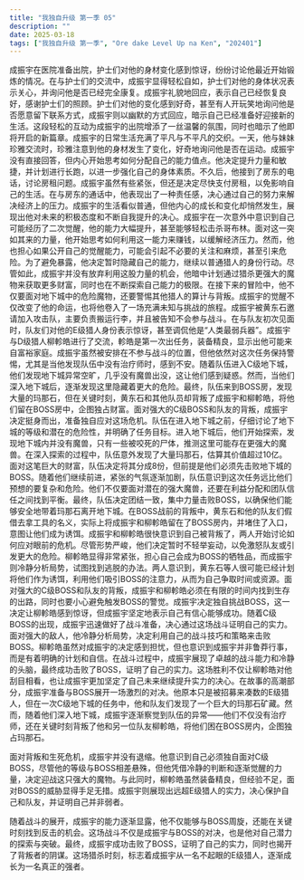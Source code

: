 ```yaml
---
title: "我独自升级 第一季 05"
description: ""
date: 2025-03-18
tags: ["我独自升级 第一季", "Ore dake Level Up na Ken", "202401"]
---
```


成振宇在医院准备出院，护士们对他的身材变化感到惊讶，纷纷讨论他最近开始锻炼的情况。在与护士们的交流中，成振宇显得轻松自如，护士们对他的身体状况表示关心，并询问他是否已经完全康复。成振宇礼貌地回应，表示自己已经恢复良好，感谢护士们的照顾。护士们对他的变化感到好奇，甚至有人开玩笑地询问他是否愿意留下联系方式，成振宇则以幽默的方式回应，暗示自己已经准备好迎接新的生活。这段轻松的互动为成振宇的出院增添了一丝温馨的氛围，同时也暗示了他即将开启的新篇章。成振宇的日常生活充满了平凡与不平凡的交织。一天，他与妹妹珍雅交流时，珍雅注意到他的身材发生了变化，好奇地询问他是否在运动。成振宇没有直接回答，但内心开始思考如何分配自己的能力值点。他决定提升力量和敏捷，并计划进行长跑，以进一步强化自己的身体素质。不久后，他接到了房东的电话，讨论房租问题。成振宇虽然有些紧张，但还是决定尽快支付房租，以免影响自己的生活。在与房东的通话中，他表现出了一种责任感，决心通过自己的努力来解决经济上的压力。成振宇的生活看似普通，但他内心的成长和变化却悄然发生，展现出他对未来的积极态度和不断自我提升的决心。成振宇在一次意外中意识到自己可能经历了二次觉醒，他的能力大幅提升，甚至能够轻松击杀哥布林。面对这一突如其来的力量，他开始思考如何利用这一能力来赚钱，以缓解经济压力。然而，他也担心如果公开自己的觉醒能力，可能会引起不必要的关注和麻烦，甚至引来危险。为了避免暴露，他决定暂时隐藏自己的能力，继续以普通猎人的身份行动。尽管如此，成振宇并没有放弃利用这股力量的机会，他暗中计划通过猎杀更强大的魔物来获取更多财富，同时也在不断探索自己能力的极限。在接下来的冒险中，他不仅要面对地下城中的危险魔物，还要警惕其他猎人的算计与背叛。成振宇的觉醒不仅改变了他的命运，也将他卷入了一场充满未知与挑战的旅程。成振宇被黄东石邀请加入攻击队，主要负责搬运行李，并且被告知不会参与战斗。在与队友初次见面时，队友们对他的E级猎人身份表示惊讶，甚至调侃他是“人类最弱兵器”。成振宇与D级猎人柳軫皓进行了交流，軫皓是第一次出任务，装备精良，显示出他可能来自富裕家庭。成振宇虽然被安排在不参与战斗的位置，但他依然对这次任务保持警惕，尤其是当他发现队伍中没有治疗师时，感到不安。随着队伍进入C级地下城，他们发现地下城异常空旷，几乎没有魔兽出没，这让他们感到疑惑。然而，当他们深入地下城后，逐渐发现这里隐藏着更大的危险。最终，队伍来到BOSS房，发现大量的玛那石，但在关键时刻，黄东石和其他队员却背叛了成振宇和柳軫皓，将他们留在BOSS房中，企图独占财富。面对强大的C级BOSS和队友的背叛，成振宇决定挺身而出，准备独自应对这场危机。队伍在进入地下城之前，仔细讨论了地下城的等级和潜在的危险性，并明确了任务目标。进入地下城后，他们开始探索，发现地下城内并没有魔兽，只有一些被咬死的尸体，推测这里可能存在更强大的魔兽。在深入探索的过程中，队伍意外发现了大量玛那石，估算其价值超过10亿。面对这笔巨大的财富，队伍决定将其分成8份，但前提是他们必须先击败地下城的BOSS。随着他们继续前进，紧张的气氛逐渐加剧，队伍意识到这次任务远比他们预想的要复杂和危险。他们不仅要面对潜在的强大魔兽，还要在利益分配和团队信任之间找到平衡。最终，队伍决定团结一致，集中力量击败BOSS，以确保他们能够安全地带着玛那石离开地下城。在BOSS战前的背叛中，黄东石和他的队友们假借去拿工具的名义，实际上将成振宇和柳軫皓留在了BOSS房内，并堵住了入口，意图让他们成为诱饵。成振宇和柳軫皓很快意识到自己被背叛了，两人开始讨论如何应对眼前的危机。尽管形势严峻，他们决定暂时不轻举妄动，以免激怒队友或引发更大的危险。柳軫皓显得非常紧张，担心自己会成为BOSS的牺牲品，而成振宇则冷静分析局势，试图找到逃脱的办法。两人意识到，黄东石等人很可能已经计划将他们作为诱饵，利用他们吸引BOSS的注意力，从而为自己争取时间或资源。面对强大的C级BOSS和队友的背叛，成振宇和柳軫皓必须在有限的时间内找到生存的出路，同时也要小心避免触发BOSS的警觉。成振宇决定独自挑战BOSS，这一决定让柳軫皓感到惊讶，但成振宇坚定地表示自己有信心能够成功。随着C级BOSS的出现，成振宇迅速做好了战斗准备，决心通过这场战斗证明自己的实力。面对强大的敌人，他冷静分析局势，决定利用自己的战斗技巧和策略来击败BOSS。柳軫皓虽然对成振宇的决定感到担忧，但也意识到成振宇并非鲁莽行事，而是有着明确的计划和自信。在战斗过程中，成振宇展现了卓越的战斗能力和冷静的头脑，最终成功击败了BOSS，证明了自己的实力。这场胜利不仅让柳軫皓对他刮目相看，也让成振宇更加坚定了自己未来继续提升实力的决心。在故事的高潮部分，成振宇准备与BOSS展开一场激烈的对决。他原本只是被招募来凑数的E级猎人，但在一次C级地下城的任务中，他和队友们发现了一个巨大的玛那石矿藏。然而，随着他们深入地下城，成振宇逐渐察觉到队伍的异常——他们不仅没有治疗师，还在关键时刻背叛了他和另一位队友柳軫皓，将他们困在BOSS房内，企图独占玛那石。

面对背叛和生死危机，成振宇并没有退缩。他意识到自己必须独自面对C级BOSS，尽管他的等级与BOSS相差悬殊，但他凭借冷静的判断和逐渐觉醒的力量，决定迎战这只强大的魔物。与此同时，柳軫皓虽然装备精良，但经验不足，面对BOSS的威胁显得手足无措。成振宇则展现出远超E级猎人的实力，决心保护自己和队友，并证明自己并非弱者。

随着战斗的展开，成振宇的能力逐渐显露，他不仅能够与BOSS周旋，还能在关键时刻找到反击的机会。这场战斗不仅是成振宇与BOSS的对决，也是他对自己潜力的探索与突破。最终，成振宇成功击败了BOSS，证明了自己的实力，同时也揭开了背叛者的阴谋。这场猎杀时刻，标志着成振宇从一名不起眼的E级猎人，逐渐成长为一名真正的强者。